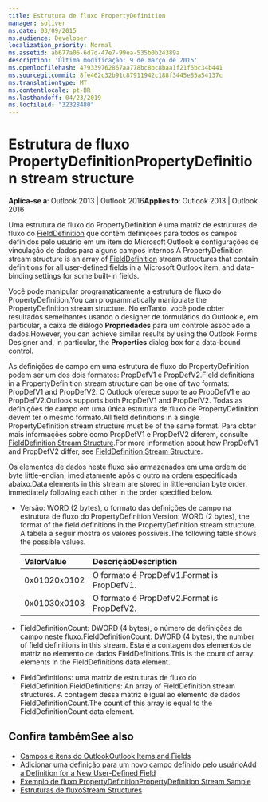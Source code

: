 ```yaml
---
title: Estrutura de fluxo PropertyDefinition
manager: soliver
ms.date: 03/09/2015
ms.audience: Developer
localization_priority: Normal
ms.assetid: ab677a06-6d7d-47e7-99ea-535b0b24389a
description: 'Última modificação: 9 de março de 2015'
ms.openlocfilehash: 479339762867aa778bc8bc8baa1f21f6bc34b441
ms.sourcegitcommit: 8fe462c32b91c87911942c188f3445e85a54137c
ms.translationtype: MT
ms.contentlocale: pt-BR
ms.lasthandoff: 04/23/2019
ms.locfileid: "32328480"
---
```

# <a name="propertydefinition-stream-structure"></a><span data-ttu-id="be6f4-103">Estrutura de fluxo PropertyDefinition</span><span class="sxs-lookup"><span data-stu-id="be6f4-103">PropertyDefinition stream structure</span></span>

<span data-ttu-id="be6f4-104">**Aplica-se a**: Outlook 2013 | Outlook 2016</span><span class="sxs-lookup"><span data-stu-id="be6f4-104">**Applies to**: Outlook 2013 | Outlook 2016</span></span> 
  
<span data-ttu-id="be6f4-105">Uma estrutura de fluxo do PropertyDefinition é uma matriz de estruturas de fluxo do [FieldDefinition](fielddefinition-stream-structure.md) que contêm definições para todos os campos definidos pelo usuário em um item do Microsoft Outlook e configurações de vinculação de dados para alguns campos internos.</span><span class="sxs-lookup"><span data-stu-id="be6f4-105">A PropertyDefinition stream structure is an array of [FieldDefinition](fielddefinition-stream-structure.md) stream structures that contain definitions for all user-defined fields in a Microsoft Outlook item, and data-binding settings for some built-in fields.</span></span> 
  
<span data-ttu-id="be6f4-106">Você pode manipular programaticamente a estrutura de fluxo do PropertyDefinition.</span><span class="sxs-lookup"><span data-stu-id="be6f4-106">You can programmatically manipulate the PropertyDefinition stream structure.</span></span> <span data-ttu-id="be6f4-107">No enTanto, você pode obter resultados semelhantes usando o designer de formulários do Outlook e, em particular, a caixa de diálogo **Propriedades** para um controle associado a dados.</span><span class="sxs-lookup"><span data-stu-id="be6f4-107">However, you can achieve similar results by using the Outlook Forms Designer and, in particular, the **Properties** dialog box for a data-bound control.</span></span> 
  
<span data-ttu-id="be6f4-108">As definições de campo em uma estrutura de fluxo do PropertyDefinition podem ser um dos dois formatos: PropDefV1 e PropDefV2.</span><span class="sxs-lookup"><span data-stu-id="be6f4-108">Field definitions in a PropertyDefinition stream structure can be one of two formats: PropDefV1 and PropDefV2.</span></span> <span data-ttu-id="be6f4-109">O Outlook oferece suporte ao PropDefV1 e ao PropDefV2.</span><span class="sxs-lookup"><span data-stu-id="be6f4-109">Outlook supports both PropDefV1 and PropDefV2.</span></span> <span data-ttu-id="be6f4-110">Todas as definições de campo em uma única estrutura de fluxo de PropertyDefinition devem ter o mesmo formato.</span><span class="sxs-lookup"><span data-stu-id="be6f4-110">All field definitions in a single PropertyDefinition stream structure must be of the same format.</span></span> <span data-ttu-id="be6f4-111">Para obter mais informações sobre como PropDefV1 e PropDefV2 diferem, consulte [FieldDefinition Stream Structure](fielddefinition-stream-structure.md).</span><span class="sxs-lookup"><span data-stu-id="be6f4-111">For more information about how PropDefV1 and PropDefV2 differ, see [FieldDefinition Stream Structure](fielddefinition-stream-structure.md).</span></span>
  
<span data-ttu-id="be6f4-112">Os elementos de dados neste fluxo são armazenados em uma ordem de byte little-endian, imediatamente após o outro na ordem especificada abaixo.</span><span class="sxs-lookup"><span data-stu-id="be6f4-112">Data elements in this stream are stored in little-endian byte order, immediately following each other in the order specified below.</span></span>
  
- <span data-ttu-id="be6f4-113">Versão: WORD (2 bytes), o formato das definições de campo na estrutura de fluxo do PropertyDefinition.</span><span class="sxs-lookup"><span data-stu-id="be6f4-113">Version: WORD (2 bytes), the format of the field definitions in the PropertyDefinition stream structure.</span></span> <span data-ttu-id="be6f4-114">A tabela a seguir mostra os valores possíveis.</span><span class="sxs-lookup"><span data-stu-id="be6f4-114">The following table shows the possible values.</span></span>
    
    |<span data-ttu-id="be6f4-115">**Valor**</span><span class="sxs-lookup"><span data-stu-id="be6f4-115">**Value**</span></span>|<span data-ttu-id="be6f4-116">**Descrição**</span><span class="sxs-lookup"><span data-stu-id="be6f4-116">**Description**</span></span>|
    |:-----|:-----|
    |<span data-ttu-id="be6f4-117">0x0102</span><span class="sxs-lookup"><span data-stu-id="be6f4-117">0x0102</span></span>  <br/> |<span data-ttu-id="be6f4-118">O formato é PropDefV1.</span><span class="sxs-lookup"><span data-stu-id="be6f4-118">Format is PropDefV1.</span></span>  <br/> |
    |<span data-ttu-id="be6f4-119">0x0103</span><span class="sxs-lookup"><span data-stu-id="be6f4-119">0x0103</span></span>  <br/> |<span data-ttu-id="be6f4-120">O formato é PropDefV2.</span><span class="sxs-lookup"><span data-stu-id="be6f4-120">Format is PropDefV2.</span></span>  <br/> |
   
- <span data-ttu-id="be6f4-121">FieldDefinitionCount: DWORD (4 bytes), o número de definições de campo neste fluxo.</span><span class="sxs-lookup"><span data-stu-id="be6f4-121">FieldDefinitionCount: DWORD (4 bytes), the number of field definitions in this stream.</span></span> <span data-ttu-id="be6f4-122">Esta é a contagem dos elementos de matriz no elemento de dados FieldDefinitions.</span><span class="sxs-lookup"><span data-stu-id="be6f4-122">This is the count of array elements in the FieldDefinitions data element.</span></span>
    
- <span data-ttu-id="be6f4-123">FieldDefinitions: uma matriz de estruturas de fluxo do FieldDefinition.</span><span class="sxs-lookup"><span data-stu-id="be6f4-123">FieldDefinitions: An array of FieldDefinition stream structures.</span></span> <span data-ttu-id="be6f4-124">A contagem dessa matriz é igual ao elemento de dados FieldDefinitionCount.</span><span class="sxs-lookup"><span data-stu-id="be6f4-124">The count of this array is equal to the FieldDefinitionCount data element.</span></span>
    
## <a name="see-also"></a><span data-ttu-id="be6f4-125">Confira também</span><span class="sxs-lookup"><span data-stu-id="be6f4-125">See also</span></span>

- [<span data-ttu-id="be6f4-126">Campos e itens do Outlook</span><span class="sxs-lookup"><span data-stu-id="be6f4-126">Outlook Items and Fields</span></span>](outlook-items-and-fields.md)
- [<span data-ttu-id="be6f4-127">Adicionar uma definição para um novo campo definido pelo usuário</span><span class="sxs-lookup"><span data-stu-id="be6f4-127">Add a Definition for a New User-Defined Field</span></span>](how-to-add-a-definition-for-a-new-user-defined-field.md)
- [<span data-ttu-id="be6f4-128">Exemplo de fluxo PropertyDefinition</span><span class="sxs-lookup"><span data-stu-id="be6f4-128">PropertyDefinition Stream Sample</span></span>](propertydefinition-stream-sample.md)
- [<span data-ttu-id="be6f4-129">Estruturas de fluxo</span><span class="sxs-lookup"><span data-stu-id="be6f4-129">Stream Structures</span></span>](stream-structures.md)

